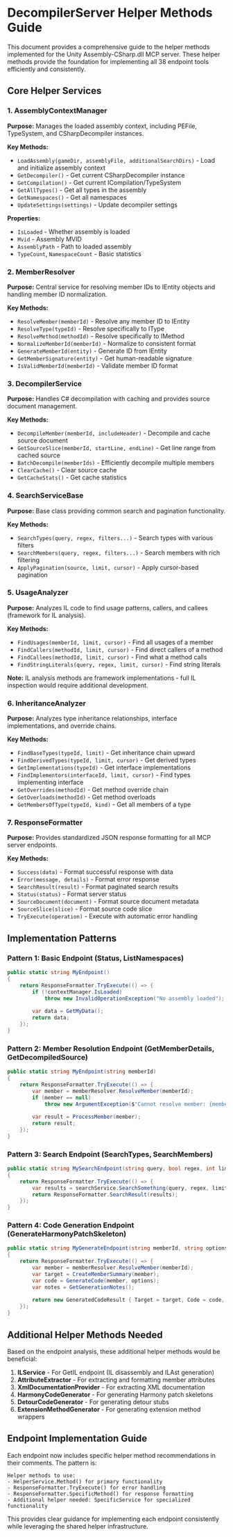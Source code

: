 # DecompilerServer Helper Methods Guide

This document provides a comprehensive guide to the helper methods implemented for the Unity Assembly-CSharp.dll MCP server. These helper methods provide the foundation for implementing all 38 endpoint tools efficiently and consistently.

## Core Helper Services

### 1. AssemblyContextManager
**Purpose:** Manages the loaded assembly context, including PEFile, TypeSystem, and CSharpDecompiler instances.

**Key Methods:**
- `LoadAssembly(gameDir, assemblyFile, additionalSearchDirs)` - Load and initialize assembly context
- `GetDecompiler()` - Get current CSharpDecompiler instance
- `GetCompilation()` - Get current ICompilation/TypeSystem
- `GetAllTypes()` - Get all types in the assembly
- `GetNamespaces()` - Get all namespaces
- `UpdateSettings(settings)` - Update decompiler settings

**Properties:**
- `IsLoaded` - Whether assembly is loaded
- `Mvid` - Assembly MVID
- `AssemblyPath` - Path to loaded assembly
- `TypeCount`, `NamespaceCount` - Basic statistics

### 2. MemberResolver
**Purpose:** Central service for resolving member IDs to IEntity objects and handling member ID normalization.

**Key Methods:**
- `ResolveMember(memberId)` - Resolve any member ID to IEntity
- `ResolveType(typeId)` - Resolve specifically to IType
- `ResolveMethod(methodId)` - Resolve specifically to IMethod
- `NormalizeMemberId(memberId)` - Normalize to consistent format
- `GenerateMemberId(entity)` - Generate ID from IEntity
- `GetMemberSignature(entity)` - Get human-readable signature
- `IsValidMemberId(memberId)` - Validate member ID format

### 3. DecompilerService
**Purpose:** Handles C# decompilation with caching and provides source document management.

**Key Methods:**
- `DecompileMember(memberId, includeHeader)` - Decompile and cache source document
- `GetSourceSlice(memberId, startLine, endLine)` - Get line range from cached source
- `BatchDecompile(memberIds)` - Efficiently decompile multiple members
- `ClearCache()` - Clear source cache
- `GetCacheStats()` - Get cache statistics

### 4. SearchServiceBase
**Purpose:** Base class providing common search and pagination functionality.

**Key Methods:**
- `SearchTypes(query, regex, filters...)` - Search types with various filters
- `SearchMembers(query, regex, filters...)` - Search members with rich filtering
- `ApplyPagination(source, limit, cursor)` - Apply cursor-based pagination

### 5. UsageAnalyzer
**Purpose:** Analyzes IL code to find usage patterns, callers, and callees (framework for IL analysis).

**Key Methods:**
- `FindUsages(memberId, limit, cursor)` - Find all usages of a member
- `FindCallers(methodId, limit, cursor)` - Find direct callers of a method
- `FindCallees(methodId, limit, cursor)` - Find what a method calls
- `FindStringLiterals(query, regex, limit, cursor)` - Find string literals

**Note:** IL analysis methods are framework implementations - full IL inspection would require additional development.

### 6. InheritanceAnalyzer
**Purpose:** Analyzes type inheritance relationships, interface implementations, and override chains.

**Key Methods:**
- `FindBaseTypes(typeId, limit)` - Get inheritance chain upward
- `FindDerivedTypes(typeId, limit, cursor)` - Get derived types
- `GetImplementations(typeId)` - Get interface implementations
- `FindImplementors(interfaceId, limit, cursor)` - Find types implementing interface
- `GetOverrides(methodId)` - Get method override chain
- `GetOverloads(methodId)` - Get method overloads
- `GetMembersOfType(typeId, kind)` - Get all members of a type

### 7. ResponseFormatter
**Purpose:** Provides standardized JSON response formatting for all MCP server endpoints.

**Key Methods:**
- `Success(data)` - Format successful response with data
- `Error(message, details)` - Format error response
- `SearchResult(result)` - Format paginated search results
- `Status(status)` - Format server status
- `SourceDocument(document)` - Format source document metadata
- `SourceSlice(slice)` - Format source code slice
- `TryExecute(operation)` - Execute with automatic error handling

## Implementation Patterns

### Pattern 1: Basic Endpoint (Status, ListNamespaces)
```csharp
public static string MyEndpoint()
{
    return ResponseFormatter.TryExecute(() => {
        if (!contextManager.IsLoaded)
            throw new InvalidOperationException("No assembly loaded");
        
        var data = GetMyData();
        return data;
    });
}
```

### Pattern 2: Member Resolution Endpoint (GetMemberDetails, GetDecompiledSource)
```csharp
public static string MyEndpoint(string memberId)
{
    return ResponseFormatter.TryExecute(() => {
        var member = memberResolver.ResolveMember(memberId);
        if (member == null)
            throw new ArgumentException($"Cannot resolve member: {memberId}");
        
        var result = ProcessMember(member);
        return result;
    });
}
```

### Pattern 3: Search Endpoint (SearchTypes, SearchMembers)
```csharp
public static string MySearchEndpoint(string query, bool regex, int limit, string cursor)
{
    return ResponseFormatter.TryExecute(() => {
        var results = searchService.SearchSomething(query, regex, limit, cursor);
        return ResponseFormatter.SearchResult(results);
    });
}
```

### Pattern 4: Code Generation Endpoint (GenerateHarmonyPatchSkeleton)
```csharp
public static string MyGenerateEndpoint(string memberId, string options)
{
    return ResponseFormatter.TryExecute(() => {
        var member = memberResolver.ResolveMember(memberId);
        var target = CreateMemberSummary(member);
        var code = GenerateCode(member, options);
        var notes = GetGenerationNotes();
        
        return new GeneratedCodeResult { Target = target, Code = code, Notes = notes };
    });
}
```

## Additional Helper Methods Needed

Based on the endpoint analysis, these additional helper methods would be beneficial:

1. **ILService** - For GetIL endpoint (IL disassembly and ILAst generation)
2. **AttributeExtractor** - For extracting and formatting member attributes
3. **XmlDocumentationProvider** - For extracting XML documentation
4. **HarmonyCodeGenerator** - For generating Harmony patch skeletons
5. **DetourCodeGenerator** - For generating detour stubs
6. **ExtensionMethodGenerator** - For generating extension method wrappers

## Endpoint Implementation Guide

Each endpoint now includes specific helper method recommendations in their comments. The pattern is:

```
Helper methods to use:
- HelperService.Method() for primary functionality
- ResponseFormatter.TryExecute() for error handling  
- ResponseFormatter.SpecificMethod() for response formatting
- Additional helper needed: SpecificService for specialized functionality
```

This provides clear guidance for implementing each endpoint consistently while leveraging the shared helper infrastructure.